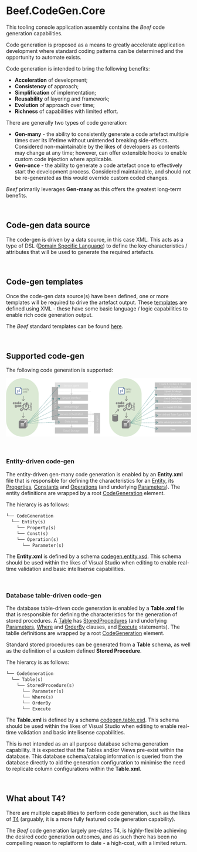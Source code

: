 ﻿# Beef.CodeGen.Core

This tooling console application assembly contains the _Beef_ code generation capabilities.

Code generation is proposed as a means to greatly accelerate application development where standard coding patterns can be determined and the opportunity to automate exists.

Code generation is intended to bring the following benefits:
- **Acceleration** of development;
- **Consistency** of approach;
- **Simplification** of implementation;
- **Reusability** of layering and framework;
- **Evolution** of approach over time;
- **Richness** of capabilities with limited effort.

There are generally two types of code generation:
- **Gen-many** - the ability to consistently generate a code artefact multiple times over its lifetime without unintended breaking side-effects. Considered non-maintainable by the likes of developers as contents may change at any time; however, can offer extensible hooks to enable custom code injection where applicable.
- **Gen-once** - the ability to generate a code artefact once to effectively start the development process. Considered maintainable, and should not be re-generated as this would override custom coded changes.

_Beef_ primarily leverages **Gen-many** as this offers the greatest long-term benefits.

<br>

## Code-gen data source

The code-gen is driven by a data source, in this case XML. This acts as a type of DSL ([Domain Specific Language](https://en.wikipedia.org/wiki/Domain-specific_language)) to define the key characteristics / attributes that will be used to generate the required artefacts.

<br>

## Code-gen templates

Once the code-gen data source(s) have been defined, one or more templates will be required to drive the artefact output. These [templates](../../docs/Template-structure.md) are defined using XML - these have some basic language / logic capabilities to enable rich code generation output.

The _Beef_ standard templates can be found [here](./Templates).

<br>

## Supported code-gen

The following code generation is supported:

![CodeGen](../../docs/images/CodeGen.png)

<br>

### Entity-driven code-gen

The entity-driven gen-many code generation is enabled by an **Entity.xml** file that is responsible for defining the characteristics for an [Entity](../../docs/Entity-Entity-element.md), its [Properties](../../docs/Entity-Property-element.md), [Constants](../../docs/Entity-Const-element.md) and [Operations](../../docs/Entity-Operation-element.md) (and underlying [Parameters](../../docs/Entity-Parameter-element.md)). The entity definitions are wrapped by a root [CodeGeneration](../../docs/Entity-CodeGeneration-element.md) element.

The hierarcy is as follows:

```
└── CodeGeneration
  └── Entity(s)
    └── Property(s)
    └── Const(s)
    └── Operation(s)
      └── Parameter(s)
```

The **Entity.xml** is defined by a schema [codegen.entity.xsd](../../tools/Beef.CodeGen.Core/Schema/codegen.entity.xsd). This schema should be used within the likes of Visual Studio when editing to enable real-time validation and basic intellisense capabilities.

<br>

### Database table-driven code-gen

The database table-driven code generation is enabled by a **Table.xml** file that is responsible for defining the characteristics for the generation of stored procedures. A [Table](../../docs/Table-Table-element.md) has [StoredProcedures](../../docs/Table-StoredProcedure-element.md) (and underlying [Parameters](../../docs/Table-Parameter-element.md), [Where](../../docs/Table-Where-element.md) and [OrderBy](../../docs/Table-OrderBy-element.md) clauses, and [Execute](../../docs/Table-Execute-element.md) statements). The tablle definitions are wrapped by a root [CodeGeneration](../../docs/Table-CodeGeneration-element.md) element.

 Standard stored procedures can be generated from a **Table** schema, as well as the definition of a custom defined **Stored Procedure**.

The hierarcy is as follows:

```
└── CodeGeneration
  └── Table(s)
    └── StoredProcedure(s)
      └── Parameter(s)
      └── Where(s)
      └── OrderBy
      └── Execute
```

The **Table.xml** is defined by a schema [codegen.table.xsd](../../tools/Beef.CodeGen.Core/Schema/codegen.table.xsd). This schema should be used within the likes of Visual Studio when editing to enable real-time validation and basic intellisense capabilities. 

This is not intended as an all purpose database schema generation capability. It is expected that the Tables and/or Views pre-exist within the database. This database schema/catalog information is queried from the database directly to aid the generation configuration to minimise the need to replicate column configurations within the **Table.xml**.

<br>

## What about T4?

There are multiple capabilities to perform code generation, such as the likes of [T4](https://docs.microsoft.com/en-au/visualstudio/modeling/code-generation-and-t4-text-templates) (arguably, it is a more fully featured code generation capability).

The *Beef* code generation largely pre-dates T4, is highly-flexible achieving the desired code generation outcomes, and as such there has been no compelling reason to replatform to date - a high-cost, with a limited return.